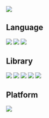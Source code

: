 <img src="https://github.com/user-attachments/assets/30512234-b157-496e-b475-2281b527d9da">

<h2>Language</h2>
<img src="https://img.shields.io/badge/HTML5-E34F26?style=flat-square&logo=HTML5&logoColor=FFFFFF"/>
<img src="https://img.shields.io/badge/CSS3-1572B6?style=flat-square&logo=CSS3&logoColor=FFFFFF"/>
<img src="https://img.shields.io/badge/Python-3776AB?style=flat-square&logo=Python&logoColor=FFFFFF"/>

<h2>Library</h2>
<img src="https://img.shields.io/badge/Pandas-150458?style=flat-square&logo=Pandas&logoColor=FFFFFF"/>
<img src="https://img.shields.io/badge/NumPy-013243?style=flat-square&logo=NumPy&logoColor=FFFFFF"/>
<img src="https://img.shields.io/badge/Matplotlib-11557C?style=flat-square&logo=Matplotlib&logoColor=FFFFFF"/>
<img src="https://img.shields.io/badge/Seaborn-4C72B0?style=flat-square&logo=Seaborn&logoColor=FFFFFF"/>
<img src="https://img.shields.io/badge/Jupyter-F37626?style=flat-square&logo=Jupyter&logoColor=FFFFFF"/>

<h2>Platform</h2>
<img src="https://img.shields.io/badge/Docker-2496ED?style=flat-square&logo=Docker&logoColor=FFFFFF"/>
